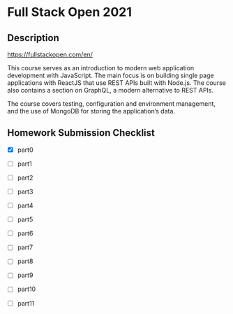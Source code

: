 # Full Stack Open 2021

## Description
https://fullstackopen.com/en/

This course serves as an introduction to modern web application development with JavaScript. The main focus is on building single page applications with ReactJS that use REST APIs built with Node.js. The course also contains a section on GraphQL, a modern alternative to REST APIs.

The course covers testing, configuration and environment management, and the use of MongoDB for storing the application’s data.

## Homework Submission Checklist

- [x] part0
- [ ] part1
- [ ] part2
- [ ] part3
- [ ] part4
- [ ] part5
- [ ] part6
- [ ] part7
- [ ] part8
- [ ] part9
- [ ] part10
- [ ] part11

